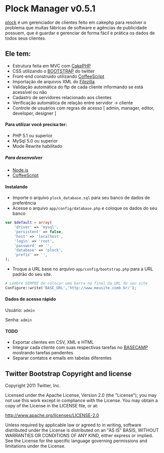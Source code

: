 # Plock Manager v0.5.1
[plock](https://github.com/hugodias/) é um gerenciador de clientes feito em cakephp para resolver o problema que muitas fábricas de software e agências de publicidade possuem, que é guardar e gerenciar de forma fácil e prática os dados de todos seus clientes.


Ele tem: 
-----

* Estrutura feita em MVC com [CakePHP](http://cakephp.org/)
* CSS utilizando o [BOOTSTRAP](http://twitter.github.com/bootstrap/) do twitter
* Front-end construido utilizando [CoffeeScript](http://jashkenas.github.com/coffee-script/)
* Importação de arquivos XML do [Filezilla](http://filezilla-project.org/)
* Validação automática do ftp de cada cliente informando se está acessível ou não
* Cadastro de servidores relacionado aos clientes
* Verificação automática de relação entre servidor -> cliente
* Controle de usuários com regras de acesso [ admin, manager, editor, developer, designer ]

#### Para utilizar você precisa ter:
* PHP 5.1 ou superior
* MySql 5.0 ou superior
* Mode Rewrite habilitado

##### Para desenvolver
* [Node.js](http://nodejs.org/)
* [CoffeeScript](http://jashkenas.github.com/coffee-script/)


#### Instalando

* Importe o arquivo `plock_database.sql` para seu banco de dados de preferência
* Acesse o arquivo `app/config/database.php` e coloque os dados do seu banco

``` php
var $default = array(
	'driver' => 'mysql',
	'persistent' => false,
	'host' => 'localhost',
	'login' => 'root',
	'password' => '',
	'database' => 'plock',
	'prefix' => '',
);
```

* Troque a URL base no arquivo `app/config/bootstrap.php` para a URL padrão do seu site. 

``` php
# Lembre SEMPRE de colocar uma barra no final da URL do seu site
Configure::write('BASE_URL','http://www.meusite.comb.br/');
```

#### Dados de acesso rápido

Usuário: `admin`

Senha: `admin`

#### TODO
* Exportar clientes em CSV, XML e HTML
* Integrar cada cliente com suas respectivas tarefas no [BASECAMP](http://basecamphq.com/) mostrando tarefas pendentes
* Separar contatos e emails em tabelas diferentes


Twitter Bootstrap Copyright and license
---------------------

Copyright 2011 Twitter, Inc.

Licensed under the Apache License, Version 2.0 (the "License");
you may not use this work except in compliance with the License.
You may obtain a copy of the License in the LICENSE file, or at:

   http://www.apache.org/licenses/LICENSE-2.0

Unless required by applicable law or agreed to in writing, software
distributed under the License is distributed on an "AS IS" BASIS,
WITHOUT WARRANTIES OR CONDITIONS OF ANY KIND, either express or implied.
See the License for the specific language governing permissions and
limitations under the License.

